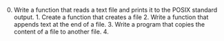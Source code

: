 0. Write a function that reads a text file and prints it to the POSIX standard output. 1. Create a function that creates a file 2. Write a function that appends text at the end of a file. 3. Write a program that copies the content of a file to another file. 4. 
